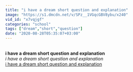 ```yaml
---
title: "i have a dream short question and explanation"
image: "https://s1.dmcdn.net/v/SPz__1VGqcGBV8ybu/x240"
vid_id: "x7vqjgf"
categories: "school"
tags: ["dream","short","question"]
date: "2020-08-28T05:35:07+03:00"
---
```

<br><b>i have a dream short question and explanation</b><br> <i>i have a dream short question and explanation</i><br> <u>i have a dream short question and explanation</u>
